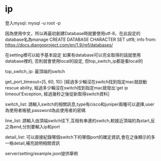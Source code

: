 # ip

登入mysql:
mysql -u root -p

因為使用中文，所以再最初創建Database時就要使用utf-8，在此設定的database名為manage
CREATE DATABASE <dbname> CHARACTER SET utf8;
info from: https://docs.djangoproject.com/en/1.9/ref/databases/

在setting裡可以給予基本設定
如果有database可以完全取得的話就使用database裡的, 否則就會使用local的設定, 但top_switch_ip都是看local的

top_switch_ip:
最頂端的switch

get_port_timeout=[5, 60, 10]:
[經過多少輪沒在switch找到指定mac就啟動rescue ability, 經過多少輪沒在switch找到指定mac就發出'get ip timeout'Exception, 經過幾秒之後從新取得switch資料]

switch_list:
請輸入switch的相關訊息,type有cisco和juniper兩種可以選擇,user為使用者帳號,password為此使用者的密碼

line_list:
請輸入由頂端switch往下,互相有串連的switch,較接近頂端的為start,反之為end,分別要輸入ip和port

detail_list:
可以直接紀錄哪個switch下的哪個port的確定資訊,會在之後顯示的多一格detail,補充說明相關資訊

server/setting/example.json提供舉例
